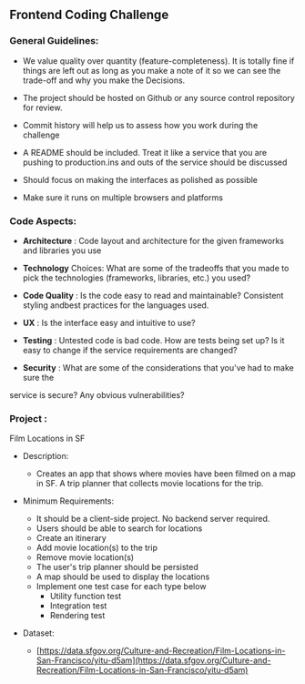 ## **Frontend Coding Challenge**

### **General Guidelines:**

- We value quality over quantity (feature-completeness). It is totally fine if things are left out as long as you make a note of it so we can see the trade-off and why you make the Decisions.

- The project should be hosted on Github or any source control repository for review.
- Commit history will help us to assess how you work during the challenge
- A README should be included. Treat it like a service that you are pushing to production.ins and outs of the service should be discussed

- Should focus on making the interfaces as polished as possible
- Make sure it runs on multiple browsers and platforms

### **Code Aspects:**

- **Architecture** : Code layout and architecture for the given frameworks and libraries you use
- **Technology** Choices: What are some of the tradeoffs that you made to pick the technologies (frameworks, libraries, etc.) you used?
- **Code Quality** : Is the code easy to read and maintainable? Consistent styling andbest practices for the languages used.
- **UX** : Is the interface easy and intuitive to use?
- **Testing** : Untested code is bad code. How are tests being set up? Is it easy to change if the service requirements are changed?

- **Security** : What are some of the considerations that you've had to make sure the

service is secure? Any obvious vulnerabilities?

### **Project** :

Film Locations in SF

- Description:
  - Creates an app that shows where movies have been filmed on a map in SF. A trip planner that collects movie locations for the trip.

- Minimum Requirements:
  - It should be a client-side project. No backend server required.
  - Users should be able to search for locations
  - Create an itinerary
  - Add movie location(s) to the trip
  - Remove movie location(s)
  - The user's trip planner should be persisted
  - A map should be used to display the locations
  - Implement one test case for each type below
     - Utility function test
     - Integration test
     - Rendering test

- Dataset:
  - [https://data.sfgov.org/Culture-and-Recreation/Film-Locations-in-San-Francisco/yitu-d5am](https://data.sfgov.org/Culture-and-Recreation/Film-Locations-in-San-Francisco/yitu-d5am)
